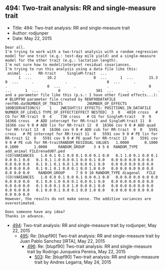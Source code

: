 ## 494: Two-trait analysis: RR and single-measure trait

- Title: 494: Two-trait analysis: RR and single-measure trait
- Author: rodjunper
- Date: May 22, 2015

```
Dear all.
I'm trying to work with a two-trait analysis with a random regression model for one trait (e.g.: test-day milk yield) and a single-measure model for the other trait (e.g.: lactation length).
I'm not sure how to model/interpret residual covariances.
I'm trying to run this analysis using a data file like this:
 animal  ...   RR-trait     SingleM-trait  ...
      1  ...       10.2                 0  ...      1  ...       15.3                 0  ...      .              .                  0  ...      .              .                  0  ...      .              .                  0  ...      1  ...         0                301  ...      .      .      .
and a parameter file like this (p.s.: I have other fixed effects...):
# BLUPF90 parameter file created by RENF90DATAFILE renf90.datNUMBER_OF_TRAITS           2NUMBER_OF_EFFECTS           10OBSERVATION(S)    1    2WEIGHT(S) EFFECTS: POSITIONS_IN_DATAFILE NUMBER_OF_LEVELS TYPE_OF_EFFECT[EFFECT NESTED]  3  0   4810 cross   # CG for RR-trait  0  4    730 cross   # CG for SingleM-trait   9  9  16366 cross   # ADD intercept for RR-trait and SingleM-trait 11  0  16366 cov 9 0 # ADD lin for RR-trait 12  0  16366 cov 9 0 # ADD quad for RR-trait 13  0  16366 cov 9 0 # ADD cub for RR-trait  9  0   5591 cross   # PE intercept for RR-trait 11  0   5591 cov 9 0 # PE lin for RR-trait 12  0   5591 cov 9 0 # PE quad for RR-trait 13  0   5591 cov 9 0 # PE cub for RR-traitRANDOM_RESIDUAL VALUES   1.0000       0.1000       0.1000       1.0000     RANDOM_GROUP    3 4 5 6  RANDOM_TYPE add_animal FILErenadd07.ped                                                (CO)VARIANCES   1.0 0.1 0.1 0.0 0.1 0.0 0.1 0.0   0.1 1.0 0.1 0.0 0.1 0.0 0.1 0.0   0.1 0.1 1.0 0.0 0.1 0.0 0.1 0.0   0.0 0.0 0.0 0.0 0.0 0.0 0.0 0.0   0.1 0.1 0.1 0.0 1.0 0.0 0.1 0.0   0.0 0.0 0.0 0.0 0.0 0.0 0.0 0.0   0.1 0.1 0.1 0.0 0.1 0.0 1.0 0.0   0.0 0.0 0.0 0.0 0.0 0.0 0.0 0.0    RANDOM_GROUP     7 8 9 10 RANDOM_TYPE diagonal   FILE                                                            (CO)VARIANCES   1.0 0.0 0.1 0.0 0.1 0.0 0.1 0.0   0.0 0.0 0.0 0.0 0.0 0.0 0.0 0.0   0.1 0.0 1.0 0.0 0.1 0.0 0.1 0.0   0.0 0.0 0.0 0.0 0.0 0.0 0.0 0.0   0.1 0.0 0.1 0.0 1.0 0.0 0.1 0.0   0.0 0.0 0.0 0.0 0.0 0.0 0.0 0.0   0.1 0.0 0.1 0.0 0.1 0.0 1.0 0.0   0.0 0.0 0.0 0.0 0.0 0.0 0.0 0.0
However, the results do not make sense. The additive variances are overestimated.

Does someone have any idea?
Thanks in advance.
```

- [494](0494.md): Two-trait analysis: RR and single-measure trait by rodjunper, May 22, 2015
    - [495](0495.md): Re: [blupf90] Two-trait analysis: RR and single-measure trait by Juan Pablo Sanchez [IRTA], May 22, 2015
        - [496](0496.md): Re: [blupf90] Two-trait analysis: RR and single-measure trait by Rodrigo Junqueira Pereira, May 22, 2015
            - [503](0503.md): Re: [blupf90] Two-trait analysis: RR and single-measure trait by Andres Legarra, May 24, 2015
